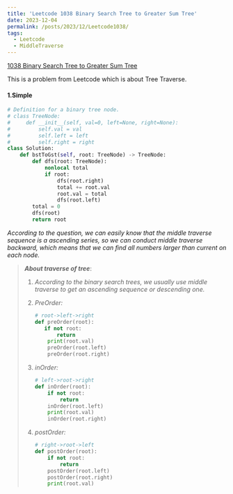 ```yaml
---
title: 'Leetcode 1038 Binary Search Tree to Greater Sum Tree'
date: 2023-12-04
permalink: /posts/2023/12/Leetcode1038/
tags:
  - Leetcode
  - MiddleTraverse
---
```




[1038 Binary Search Tree to Greater Sum Tree](https://leetcode.cn/problems/binary-search-tree-to-greater-sum-tree/)



This is a problem from Leetcode which is about Tree Traverse.

#### 1.Simple

```python
# Definition for a binary tree node.
# class TreeNode:
#     def __init__(self, val=0, left=None, right=None):
#         self.val = val
#         self.left = left
#         self.right = right
class Solution:
    def bstToGst(self, root: TreeNode) -> TreeNode:
        def dfs(root: TreeNode):
            nonlocal total
            if root:
                dfs(root.right)
                total += root.val
                root.val = total
                dfs(root.left)
        total = 0
        dfs(root)
        return root
```

_According to the question, we can easily know that the middle traverse sequence is a ascending series, so we can conduct middle traverse backward, which means that we can find all numbers larger than current on each node._

> ___About traverse of tree___:
>
> 1. _According to the binary search trees, we usually use middle traverse to get an ascending sequence or descending one._
>
> 2. _PreOrder:_
>
>    ```python
>    # root->left->right
>    def preOrder(root):
>    	if not root:
>    		return
>        print(root.val)
>        preOrder(root.left)
>        preOrder(root.right)
>    ```
>
> 3. _inOrder:_
>
>    ```python
>    # left->root->right
>    def inOrder(root):
>        if not root:
>            return
>        inOrder(root.left)
>        print(root.val)
>        inOrder(root.right)
>    ```
>
> 4. _postOrder:_
>
>    ```python
>    # right->root->left
>    def postOrder(root):
>        if not root:
>            return
>        postOrder(root.left)
>        postOrder(root.right)
>        print(root.val)
>    ```



